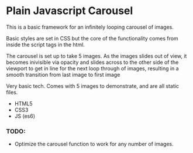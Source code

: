 # Plain Javascript Carousel

This is a basic framework for an infinitely looping carousel of images.

Basic styles are set in CSS but the core of the functionality comes from inside the script tags in the html.

The carousel is set up to take 5 images. As the images slides out of view, it becomes inivisible via opacity and slides across to the other side of the viewport to get in line for the next loop through of images, resulting in a smooth transition from last image to first image

Very basic tech. Comes with 5 images to demonstrate, and are all static files.

- HTML5
- CSS3
- JS (es6)

### TODO:

- Optimize the carousel function to work for any number of images.
